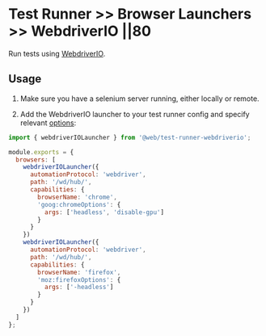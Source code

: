 # Test Runner >> Browser Launchers >> WebdriverIO ||80

Run tests using [WebdriverIO](https://webdriver.io).

## Usage

1. Make sure you have a selenium server running, either locally or remote.

2. Add the WebdriverIO launcher to your test runner config and specify relevant [options](https://webdriver.io/docs/options.html):

```js
import { webdriverIOLauncher } from '@web/test-runner-webdriverio';

module.exports = {
  browsers: [
    webdriverIOLauncher({
      automationProtocol: 'webdriver',
      path: '/wd/hub/',
      capabilities: {
        browserName: 'chrome',
        'goog:chromeOptions': {
          args: ['headless', 'disable-gpu']
        }
      }
    })
    webdriverIOLauncher({
      automationProtocol: 'webdriver',
      path: '/wd/hub/',
      capabilities: {
        browserName: 'firefox',
        'moz:firefoxOptions': {
          args: ['-headless']
        }
      }
    })
  ]
};
```
